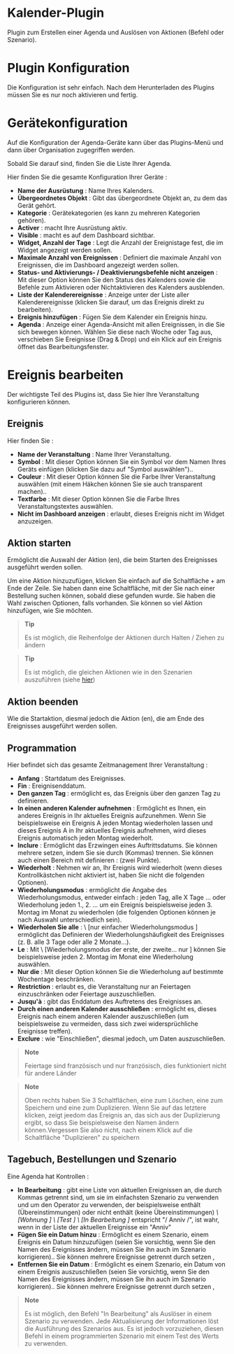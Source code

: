 # Kalender-Plugin

Plugin zum Erstellen einer Agenda und Auslösen von Aktionen (Befehl oder Szenario).

# Plugin Konfiguration

Die Konfiguration ist sehr einfach. Nach dem Herunterladen des Plugins müssen Sie es nur noch aktivieren und fertig.

# Gerätekonfiguration

Auf die Konfiguration der Agenda-Geräte kann über das Plugins-Menü und dann über Organisation zugegriffen werden.

Sobald Sie darauf sind, finden Sie die Liste Ihrer Agenda.

Hier finden Sie die gesamte Konfiguration Ihrer Geräte :

-   **Name der Ausrüstung** : Name Ihres Kalenders.
-   **Übergeordnetes Objekt** : Gibt das übergeordnete Objekt an, zu dem das Gerät gehört.
-   **Kategorie** : Gerätekategorien (es kann zu mehreren Kategorien gehören).
-   **Activer** : macht Ihre Ausrüstung aktiv.
-   **Visible** : macht es auf dem Dashboard sichtbar.
-   **Widget, Anzahl der Tage** : Legt die Anzahl der Ereignistage fest, die im Widget angezeigt werden sollen.
-   **Maximale Anzahl von Ereignissen** : Definiert die maximale Anzahl von Ereignissen, die im Dashboard angezeigt werden sollen.
-   **Status- und Aktivierungs- / Deaktivierungsbefehle nicht anzeigen** : Mit dieser Option können Sie den Status des Kalenders sowie die Befehle zum Aktivieren oder Nichtaktivieren des Kalenders ausblenden.
-   **Liste der Kalenderereignisse** : Anzeige unter der Liste aller Kalenderereignisse (klicken Sie darauf, um das Ereignis direkt zu bearbeiten).
-   **Ereignis hinzufügen** : Fügen Sie dem Kalender ein Ereignis hinzu.
-   **Agenda** : Anzeige einer Agenda-Ansicht mit allen Ereignissen, in die Sie sich bewegen können. Wählen Sie diese nach Woche oder Tag aus, verschieben Sie Ereignisse (Drag & Drop) und ein Klick auf ein Ereignis öffnet das Bearbeitungsfenster.

# Ereignis bearbeiten

Der wichtigste Teil des Plugins ist, dass Sie hier Ihre Veranstaltung konfigurieren können.

## Ereignis

Hier finden Sie :

-   **Name der Veranstaltung** : Name Ihrer Veranstaltung.
-   **Symbol** : Mit dieser Option können Sie ein Symbol vor dem Namen Ihres Geräts einfügen (klicken Sie dazu auf "Symbol auswählen")..
-   **Couleur** : Mit dieser Option können Sie die Farbe Ihrer Veranstaltung auswählen (mit einem Häkchen können Sie sie auch transparent machen)..
-   **Textfarbe** : Mit dieser Option können Sie die Farbe Ihres Veranstaltungstextes auswählen.
-   **Nicht im Dashboard anzeigen** : erlaubt, dieses Ereignis nicht im Widget anzuzeigen.

## Aktion starten

Ermöglicht die Auswahl der Aktion (en), die beim Starten des Ereignisses ausgeführt werden sollen.

Um eine Aktion hinzuzufügen, klicken Sie einfach auf die Schaltfläche + am Ende der Zeile. Sie haben dann eine Schaltfläche, mit der Sie nach einer Bestellung suchen können, sobald diese gefunden wurde. Sie haben die Wahl zwischen Optionen, falls vorhanden. Sie können so viel Aktion hinzufügen, wie Sie möchten.

> **Tip**
>
> Es ist möglich, die Reihenfolge der Aktionen durch Halten / Ziehen zu ändern


> **Tip**
>
>Es ist möglich, die gleichen Aktionen wie in den Szenarien auszuführen (siehe [hier](https://jeedom.github.io/core/de_DE/scenario))

## Aktion beenden

Wie die Startaktion, diesmal jedoch die Aktion (en), die am Ende des Ereignisses ausgeführt werden sollen.

## Programmation

Hier befindet sich das gesamte Zeitmanagement Ihrer Veranstaltung :

-   **Anfang** : Startdatum des Ereignisses.
-   **Fin** : Ereignisenddatum.
-   **Den ganzen Tag** : ermöglicht es, das Ereignis über den ganzen Tag zu definieren.
-   **In einen anderen Kalender aufnehmen** : Ermöglicht es Ihnen, ein anderes Ereignis in Ihr aktuelles Ereignis aufzunehmen. Wenn Sie beispielsweise ein Ereignis A jeden Montag wiederholen lassen und dieses Ereignis A in Ihr aktuelles Ereignis aufnehmen, wird dieses Ereignis automatisch jeden Montag wiederholt.
-   **Inclure** : Ermöglicht das Erzwingen eines Auftrittsdatums. Sie können mehrere setzen, indem Sie sie durch (Kommas) trennen. Sie können auch einen Bereich mit definieren : (zwei Punkte).
-   **Wiederholt** : Nehmen wir an, Ihr Ereignis wird wiederholt (wenn dieses Kontrollkästchen nicht aktiviert ist, haben Sie nicht die folgenden Optionen).
-   **Wiederholungsmodus** : ermöglicht die Angabe des Wiederholungsmodus, entweder einfach : jeden Tag, alle X Tage ... oder Wiederholung jeden 1., 2. ... um ein Ereignis beispielsweise jeden 3. Montag im Monat zu wiederholen (die folgenden Optionen können je nach Auswahl unterschiedlich sein).
-   **Wiederholen Sie alle** : \ [nur einfacher Wiederholungsmodus \] ermöglicht das Definieren der Wiederholungshäufigkeit des Ereignisses (z. B. alle 3 Tage oder alle 2 Monate…).
-   **Le** : Mit \ [Wiederholungsmodus der erste, der zweite… nur \] können Sie beispielsweise jeden 2. Montag im Monat eine Wiederholung auswählen.
-   **Nur die** : Mit dieser Option können Sie die Wiederholung auf bestimmte Wochentage beschränken.
-   **Restriction** : erlaubt es, die Veranstaltung nur an Feiertagen einzuschränken oder Feiertage auszuschließen.
-   **Jusqu'à** : gibt das Enddatum des Auftretens des Ereignisses an.
-   **Durch einen anderen Kalender ausschließen** : ermöglicht es, dieses Ereignis nach einem anderen Kalender auszuschließen (um beispielsweise zu vermeiden, dass sich zwei widersprüchliche Ereignisse treffen).
-   **Exclure** : wie "Einschließen", diesmal jedoch, um Daten auszuschließen.

> **Note**
>
> Feiertage sind französisch und nur französisch, dies funktioniert nicht für andere Länder

> **Note**
>
> Oben rechts haben Sie 3 Schaltflächen, eine zum Löschen, eine zum Speichern und eine zum Duplizieren. Wenn Sie auf das letztere klicken, zeigt jeedom das Ereignis an, das sich aus der Duplizierung ergibt, so dass Sie beispielsweise den Namen ändern können.Vergessen Sie also nicht, nach einem Klick auf die Schaltfläche "Duplizieren" zu speichern

## Tagebuch, Bestellungen und Szenario

Eine Agenda hat Kontrollen :

-   **In Bearbeitung** : gibt eine Liste von aktuellen Ereignissen an, die durch Kommas getrennt sind, um sie im einfachsten Szenario zu verwenden und um den Operator zu verwenden, der beispielsweise enthält (Übereinstimmungen) oder nicht enthält (keine Übereinstimmungen) *\ [Wohnung \] \ [Test \] \ [In Bearbeitung \]* entspricht "/ Anniv /", ist wahr, wenn in der Liste der aktuellen Ereignisse ein "Anniv"
- **Fügen Sie ein Datum hinzu** : Ermöglicht es einem Szenario, einem Ereignis ein Datum hinzuzufügen (seien Sie vorsichtig, wenn Sie den Namen des Ereignisses ändern, müssen Sie ihn auch im Szenario korrigieren).. Sie können mehrere Ereignisse getrennt durch setzen ,
- **Entfernen Sie ein Datum** : Ermöglicht es einem Szenario, ein Datum von einem Ereignis auszuschließen (seien Sie vorsichtig, wenn Sie den Namen des Ereignisses ändern, müssen Sie ihn auch im Szenario korrigieren).. Sie können mehrere Ereignisse getrennt durch setzen ,

> **Note**
>
> Es ist möglich, den Befehl "In Bearbeitung" als Auslöser in einem Szenario zu verwenden. Jede Aktualisierung der Informationen löst die Ausführung des Szenarios aus. Es ist jedoch vorzuziehen, diesen Befehl in einem programmierten Szenario mit einem Test des Werts zu verwenden.
